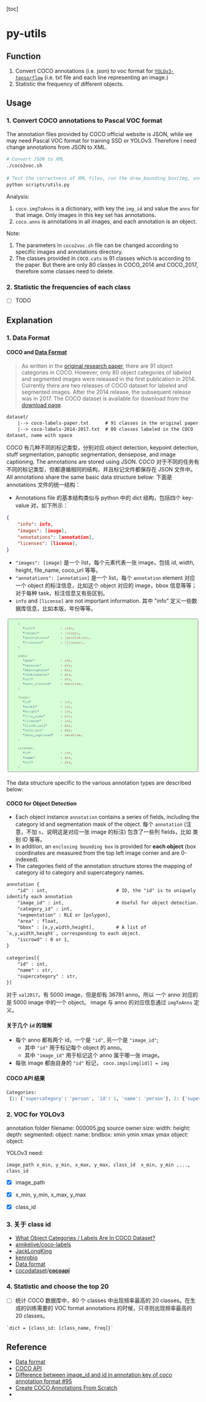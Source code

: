 [toc]

# py-utils

## Function
1. Convert COCO annotations (i.e. json) to voc format for [`YOLOv3-tensorflow`](https://github.com/YunYang1994/tensorflow-yolov3) (i.e. txt file and each line representing an image.)
2. Statistic the frequency of different objects.



## Usage

### 1. Convert COCO annotations to Pascal VOC format

The annotation files provided by COCO official website is JSON, while we may need Pascal VOC format for training SSD or YOLOv3. Therefore I need change annotations from JSON to XML.

```bash
# Convert JSON to XML
./coco2voc.sh

# Test the correctness of XML files, run the draw_bounding_box(img, ann) in utils.py
python scripts/utils.py
```

Analysis:
1. `coco.imgToAnns` is a dictionary, with key the `img_id` and value the `anns` for that image. Only images in this key set has annotations.
2. `coco.anns` is annotations in all images, and each annotation is an object.

Note:

1. The parameters in `coco2voc.sh` file can be changed according to specific images and annotations directory.
2. The classes provided in `COCO.cats` is 91 classes which is according to the paper. But there are only 80 classes in COCO_2014 and COCO_2017, therefore some 
   classes need to delete.



### 2. Statistic the frequencies of each class

- [ ] TODO



## Explanation
### 1. Data Format
#### COCO and [Data Format](https://cocodataset.org/#format-data)
> As written in the [original research paper](https://arxiv.org/abs/1405.0312), there are 91 object categories in COCO. However, only 80 object  categories of labeled and segmented images were released in the first  publication in 2014. Currently there are two releases of COCO dataset  for labeled and segmented images. After the 2014 release, the subsequent release was in 2017. The COCO dataset is available for download from  the [download page](http://cocodataset.org/#download).

```
dataset/
	|--> coco-labels-paper.txt		# 91 classes in the original paper
	|--> coco-labels-2014-2017.txt	# 80 classes labeled in the COCO dataset, name with space
```



COCO 有几种不同的标记类型，分别对应 object detection, keypoint detection, stuff segmentation, panoptic segmentation, densepose, and image captioning. The annotations are stored using JSON. 
COCO 对于不同的任务有不同的标记类型，但都遵循相同的结构，并且标记文件都保存在 JSON 文件中。
All annotations share the same basic data structure below:
下面是 annotations 文件的统一结构：

* Annotations file 的基本结构类似与 python 中的 dict 结构，包括四个 key-value 对，如下所示：

```json
{
    "info": info,
    "images": [image],
    "annotations": [annotation],
    "licenses": [license],
}
```

* `"images": [image]` 是一个 list，每个元素代表一张 image，包括 id, width, height, file_name, coco_url 等等。
* `"annotations": [annotation]` 是一个 list，每个 `annotation` element 对应一个 object 的标注信息，比如这个 object 对应的 image，bbox 信息等等；对于每种 task，标注信息又有些区别。
* `info` and `[license]` are not important information. 其中 "info" 定义一些数据库信息，比如本版，年份等等。

![The basic data structure](./assets/images/coco_annotation_basic.png)


The data structure specific to the various annotation types are described below:

#### COCO for Object Detection
* Each object instance `annotation` contains a series of fields, including the category id and segmentation mask of the object. 每个 `annotation` (注意，不加 `s`，说明这是对应一张 image 的标注) 包含了一些列 fields，比如 类别 ID 等等。
* In addition, an `enclosing bounding box` is provided for **each object** (box coordinates are measured from the top left image corner and are 0-indexed).
* The categories field of the annotation structure stores the mapping of category id to category and supercategory names.

```
annotation {
    "id" : int,                         # ID, the "id" is to uniquely identify each annotation
    "image_id" : int,                   # Useful for object detection.
    "category_id" : int,
    "segmentation" : RLE or [polygon],
    "area" : float,
    "bbox" : [x,y,width,height],        # A list of `x,y,width,height`, corresponding to each object. 
    "iscrowd" : 0 or 1,
}

categories[{
    "id" : int,
    "name" : str,
    "supercategory" : str,
}]
```

对于 `val2017`，有 5000 image，但是却有 36781 anno。所以 一个 anno 对应的是 5000 image 中的一个 object。
image 与 anno 的对应信息通过 `imgToAnns` 定义。

#### 关于几个 `id` 的理解
* 每个 anno 都有两个 id，一个是 `"id"`, 另一个是 `"image_id"`;
    * 其中 `"id"` 用于标记每个 object 的 anno。
    * 其中 `"image_id"` 用于标记这个 anno 属于哪一张 image。 
* 每张 image 都由自身的 `"id"` 标记， `coco.imgs[img[id]] = img`



#### COCO API 结果

```python
Categories:
 {1: {'supercategory': 'person', 'id': 1, 'name': 'person'}, 2: {'supercategory': 'vehicle', 'id': 2, 'name': 'bicycle'}, 3: {'supercategory': 'vehicle', 'id': 3, 'name': 'car'}, 4: {'supercategory': 'vehicle', 'id': 4, 'name': 'motorcycle'}, 5: {'supercategory': 'vehicle', 'id': 5, 'name': 'airplane'}, 6: {'supercategory': 'vehicle', 'id': 6, 'name': 'bus'}, 7: {'supercategory': 'vehicle', 'id': 7, 'name': 'train'}, 8: {'supercategory': 'vehicle', 'id': 8, 'name': 'truck'}, 9: {'supercategory': 'vehicle', 'id': 9, 'name': 'boat'}, 10: {'supercategory': 'outdoor', 'id': 10, 'name': 'traffic light'}, 11: {'supercategory': 'outdoor', 'id': 11, 'name': 'fire hydrant'}, 13: {'supercategory': 'outdoor', 'id': 13, 'name': 'stop sign'}, 14: {'supercategory': 'outdoor', 'id': 14, 'name': 'parking meter'}, 15: {'supercategory': 'outdoor', 'id': 15, 'name': 'bench'}, 16: {'supercategory': 'animal', 'id': 16, 'name': 'bird'}, 17: {'supercategory': 'animal', 'id': 17, 'name': 'cat'}, 18: {'supercategory': 'animal', 'id': 18, 'name': 'dog'}, 19: {'supercategory': 'animal', 'id': 19, 'name': 'horse'}, 20: {'supercategory': 'animal', 'id': 20, 'name': 'sheep'}, 21: {'supercategory': 'animal', 'id': 21, 'name': 'cow'}, 22: {'supercategory': 'animal', 'id': 22, 'name': 'elephant'}, 23: {'supercategory': 'animal', 'id': 23, 'name': 'bear'}, 24: {'supercategory': 'animal', 'id': 24, 'name': 'zebra'}, 25: {'supercategory': 'animal', 'id': 25, 'name': 'giraffe'}, 27: {'supercategory': 'accessory', 'id': 27, 'name': 'backpack'}, 28: {'supercategory': 'accessory', 'id': 28, 'name': 'umbrella'}, 31: {'supercategory': 'accessory', 'id': 31, 'name': 'handbag'}, 32: {'supercategory': 'accessory', 'id': 32, 'name': 'tie'}, 33: {'supercategory': 'accessory', 'id': 33, 'name': 'suitcase'}, 34: {'supercategory': 'sports', 'id': 34, 'name': 'frisbee'}, 35: {'supercategory': 'sports', 'id': 35, 'name': 'skis'}, 36: {'supercategory': 'sports', 'id': 36, 'name': 'snowboard'}, 37: {'supercategory': 'sports', 'id': 37, 'name': 'sports ball'}, 38: {'supercategory': 'sports', 'id': 38, 'name': 'kite'}, 39: {'supercategory': 'sports', 'id': 39, 'name': 'baseball bat'}, 40: {'supercategory': 'sports', 'id': 40, 'name': 'baseball glove'}, 41: {'supercategory': 'sports', 'id': 41, 'name': 'skateboard'}, 42: {'supercategory': 'sports', 'id': 42, 'name': 'surfboard'}, 43: {'supercategory': 'sports', 'id': 43, 'name': 'tennis racket'}, 44: {'supercategory': 'kitchen', 'id': 44, 'name': 'bottle'}, 46: {'supercategory': 'kitchen', 'id': 46, 'name': 'wine glass'}, 47: {'supercategory': 'kitchen', 'id': 47, 'name': 'cup'}, 48: {'supercategory': 'kitchen', 'id': 48, 'name': 'fork'}, 49: {'supercategory': 'kitchen', 'id': 49, 'name': 'knife'}, 50: {'supercategory': 'kitchen', 'id': 50, 'name': 'spoon'}, 51: {'supercategory': 'kitchen', 'id': 51, 'name': 'bowl'}, 52: {'supercategory': 'food', 'id': 52, 'name': 'banana'}, 53: {'supercategory': 'food', 'id': 53, 'name': 'apple'}, 54: {'supercategory': 'food', 'id': 54, 'name': 'sandwich'}, 55: {'supercategory': 'food', 'id': 55, 'name': 'orange'}, 56: {'supercategory': 'food', 'id': 56, 'name': 'broccoli'}, 57: {'supercategory': 'food', 'id': 57, 'name': 'carrot'}, 58: {'supercategory': 'food', 'id': 58, 'name': 'hot dog'}, 59: {'supercategory': 'food', 'id': 59, 'name': 'pizza'}, 60: {'supercategory': 'food', 'id': 60, 'name': 'donut'}, 61: {'supercategory': 'food', 'id': 61, 'name': 'cake'}, 62: {'supercategory': 'furniture', 'id': 62, 'name': 'chair'}, 63: {'supercategory': 'furniture', 'id': 63, 'name': 'couch'}, 64: {'supercategory': 'furniture', 'id': 64, 'name': 'potted plant'}, 65: {'supercategory': 'furniture', 'id': 65, 'name': 'bed'}, 67: {'supercategory': 'furniture', 'id': 67, 'name': 'dining table'}, 70: {'supercategory': 'furniture', 'id': 70, 'name': 'toilet'}, 72: {'supercategory': 'electronic', 'id': 72, 'name': 'tv'}, 73: {'supercategory': 'electronic', 'id': 73, 'name': 'laptop'}, 74: {'supercategory': 'electronic', 'id': 74, 'name': 'mouse'}, 75: {'supercategory': 'electronic', 'id': 75, 'name': 'remote'}, 76: {'supercategory': 'electronic', 'id': 76, 'name': 'keyboard'}, 77: {'supercategory': 'electronic', 'id': 77, 'name': 'cell phone'}, 78: {'supercategory': 'appliance', 'id': 78, 'name': 'microwave'}, 79: {'supercategory': 'appliance', 'id': 79, 'name': 'oven'}, 80: {'supercategory': 'appliance', 'id': 80, 'name': 'toaster'}, 81: {'supercategory': 'appliance', 'id': 81, 'name': 'sink'}, 82: {'supercategory': 'appliance', 'id': 82, 'name': 'refrigerator'}, 84: {'supercategory': 'indoor', 'id': 84, 'name': 'book'}, 85: {'supercategory': 'indoor', 'id': 85, 'name': 'clock'}, 86: {'supercategory': 'indoor', 'id': 86, 'name': 'vase'}, 87: {'supercategory': 'indoor', 'id': 87, 'name': 'scissors'}, 88: {'supercategory': 'indoor', 'id': 88, 'name': 'teddy bear'}, 89: {'supercategory': 'indoor', 'id': 89, 'name': 'hair drier'}, 90: {'supercategory': 'indoor', 'id': 90, 'name': 'toothbrush'}}

```





### 2. VOC for YOLOv3

annotation
    folder
    filename: 000005.jpg
    source
    owner
    size: 
        width:
        height:
        depth:
    segmented:
    object:
        name:
        bndbox:
            xmin
            ymin
            xmax
            ymax
    object:
    object:

YOLOv3 need:

```
image_path x_min, y_min, x_max, y_max, class_id  x_min, y_min ,..., class_id 
```

- [x] image_path
- [x] x_min, y_min, x_max, y_max
- [x] class_id



### 3. 关于 class id

* [What Object Categories / Labels Are In COCO Dataset?](https://tech.amikelive.com/node-718/what-object-categories-labels-are-in-coco-dataset/)
* [amikelive/coco-labels](https://github.com/amikelive/coco-labels)
* [JackLongKing](https://github.com/cocodataset/cocoapi/issues/59#issuecomment-315663672)
* [kenrobio](https://github.com/cocodataset/cocoapi/issues/272#issuecomment-628393716)
* [Data format](https://cocodataset.org/#format-data)
* [cocodataset](https://github.com/cocodataset)/**[cocoapi](https://github.com/cocodataset/cocoapi)** 



### 4. Statistic and choose the top 20

- [ ] 统计 COCO 数据库中，80 个 classes 中出现频率最高的 20 classes。在生成的训练需要的 VOC format annotations 的时候，只寻则出现频率最高的 20 classes。

```
`dict = {class_id: [class_name, freq]}`
```





## Reference

* [Data format](https://cocodataset.org/#format-data)
* [COCO API](https://github.com/cocodataset/cocoapi)
* [Difference between image_id and id in annotation key of coco annotation format #95](https://github.com/cocodataset/cocoapi/issues/95)
* [Create COCO Annotations From Scratch](https://www.immersivelimit.com/tutorials/create-coco-annotations-from-scratch)
* 